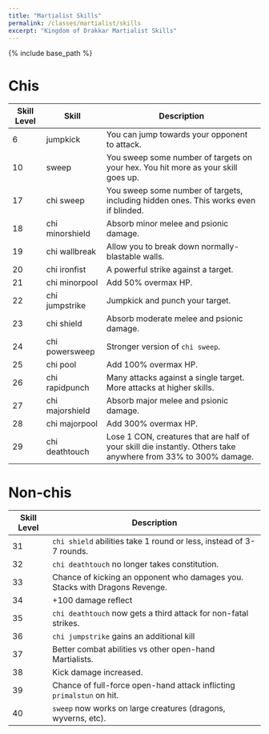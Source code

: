 ```yaml
---
title: "Martialist Skills"
permalink: /classes/martialist/skills
excerpt: "Kingdom of Drakkar Martialist Skills"
---
```


{% include base_path %}

# Chis

Skill Level | Skill | Description
----------- | ----- | -----------
6           | jumpkick          | You can jump towards your opponent to attack.
10          | sweep             | You sweep some number of targets on your hex. You hit more as your skill goes up.
17          | chi sweep         | You sweep some number of targets, including hidden ones. This works even if blinded.
18          | chi minorshield   | Absorb minor melee and psionic damage.
19          | chi wallbreak     | Allow you to break down normally-blastable walls.
20          | chi ironfist      | A powerful strike against a target.
21          | chi minorpool     | Add 50% overmax HP.
22          | chi jumpstrike    | Jumpkick and punch your target.
23          | chi shield        | Absorb moderate melee and psionic damage.
24          | chi powersweep    | Stronger version of `chi sweep`.
25          | chi pool          | Add 100% overmax HP.
26          | chi rapidpunch    | Many attacks against a single target. More attacks at higher skills.
27          | chi majorshield   | Absorb major melee and psionic damage.
28          | chi majorpool     | Add 300% overmax HP.
29          | chi deathtouch    | Lose 1 CON, creatures that are half of your skill die instantly. Others take anywhere from 33% to 300% damage.

# Non-chis

Skill Level | Description
----------- | -----------
31          | `chi shield` abilities take 1 round or less, instead of 3-7 rounds.
32          | `chi deathtouch` no longer takes constitution.
33          | Chance of kicking an opponent who damages you. Stacks with Dragons Revenge.
34          | +100 damage reflect
35          | `chi deathtouch` now gets a third attack for non-fatal strikes.
36          | `chi jumpstrike` gains an additional kill
37          | Better combat abilities vs other open-hand Martialists.
38          | Kick damage increased.
39          | Chance of full-force open-hand attack inflicting `primalstun` on hit.
40          | `sweep` now works on large creatures (dragons, wyverns, etc).
